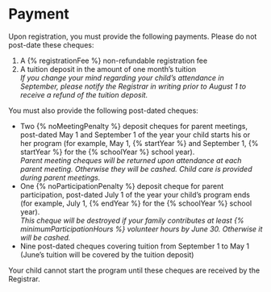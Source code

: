 # Payment

Upon registration, you must provide the following payments. Please do not post-date these
cheques:

1. A {% registrationFee %} non-refundable registration fee
2. A tuition deposit in the amount of one month’s tuition  
_If you change your mind regarding your child’s attendance in September, please notify
the Registrar in writing prior to August 1 to receive a refund of the tuition deposit._

You must also provide the following post-dated cheques:

* Two {% noMeetingPenalty %} deposit cheques for parent meetings, post-dated May 1 and September 1 of
the year your child starts his or her program (for example, May 1, {% startYear %} and September
1, {% startYear %} for the {% schoolYear %} school year).  
_Parent meeting cheques will be returned upon attendance at each parent meeting.
Otherwise they will be cashed. Child care is provided during parent meetings._
* One {% noParticipationPenalty %} deposit cheque for parent participation, post-dated July 1 of the year your
child’s program ends (for example, July 1, {% endYear %} for the {% schoolYear %} school year).  
_This cheque will be destroyed if your family contributes at least {% minimumParticipationHours %} volunteer hours by
June 30. Otherwise it will be cashed._
* Nine post-dated cheques covering tuition from September 1 to May 1 (June’s tuition will
be covered by the tuition deposit)

Your child cannot start the program until these cheques are received by the Registrar.